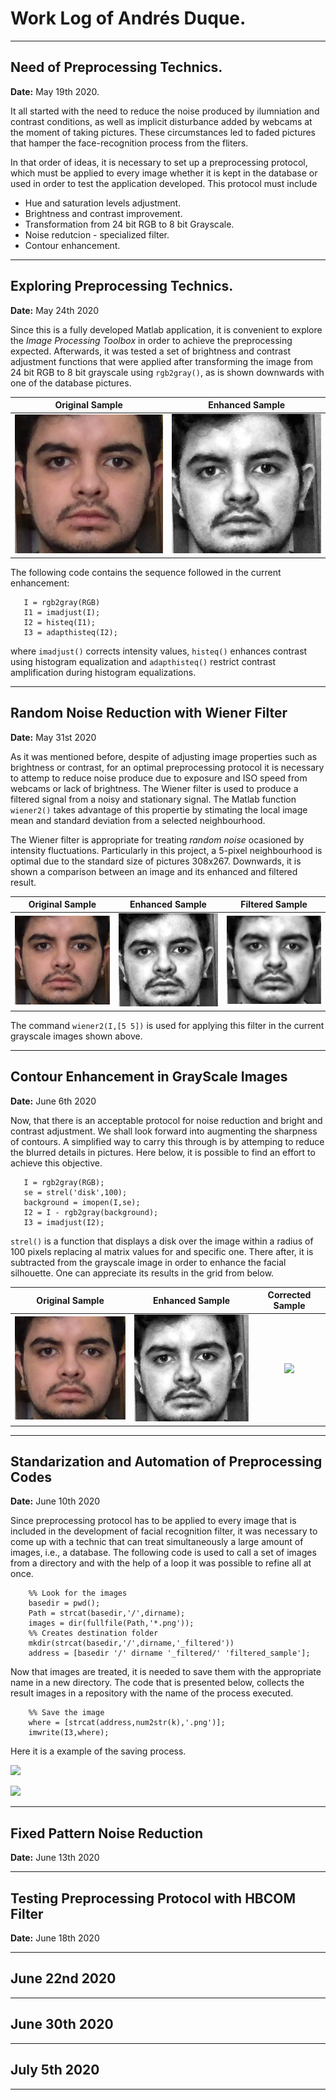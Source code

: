 # Work Log of Andrés Duque.

***
## Need of Preprocessing Technics.
**Date:** May 19th 2020.

It all started with the need to reduce the noise produced by ilumniation and contrast conditions, as well as implicit disturbance added by webcams at the moment of taking pictures. These circumstances led to faded pictures that hamper the face-recognition process from the fliters. 

In that order of ideas, it is necessary to set up a preprocessing protocol, which must be applied to every image whether it is kept in the database or used in order to test the application developed. This protocol must include 
  
  * Hue and saturation levels adjustment.
  * Brightness and contrast improvement.
  * Transformation from 24 bit RGB to 8 bit Grayscale.
  * Noise redutcion - specialized filter.
  * Contour enhancement. 

***
## Exploring Preprocessing Technics.
**Date:** May 24th 2020

Since this is a fully developed Matlab application, it is convenient to explore the *Image Processing Toolbox* in order to achieve the preprocessing expected. Afterwards, it was tested a set of brightness and contrast adjustment functions that were applied after transforming the image from 24 bit RGB to 8 bit grayscale using ```rgb2gray()```, as is shown downwards with one of the database pictures.

 Original Sample | Enhanced Sample  
:-------------------------:|:-------------------------:
![](Results/AndresWorkLog/sample.png)  |  ![](Results/AndresWorkLog/enhanced_sample.png)

The following code contains the sequence followed in the current enhancement:

```
   I = rgb2gray(RGB)
   I1 = imadjust(I);
   I2 = histeq(I1);
   I3 = adapthisteq(I2); 
```

where ```imadjust()``` corrects intensity values, ```histeq()``` enhances contrast using histogram equalization and ```adapthisteq()``` restrict contrast amplification during histogram equalizations. 

***
## Random Noise Reduction with Wiener Filter
**Date:** May 31st 2020

As it was mentioned before, despite of adjusting image properties such as brightness or contrast, for an optimal preprocessing protocol it is necessary to attemp to reduce noise produce due to exposure and ISO speed from webcams or lack of brightness. The Wiener filter is used to produce a filtered signal from a noisy and stationary signal. The Matlab function ```wiener2()``` takes advantage of this propertie by stimating the local image mean and standard deviation from a selected neighbourhood. 

The Wiener filter is appropriate for treating *random noise* ocasioned by intensity fluctuations. Particularly in this project, a 5-pixel neighbourhood is optimal due to the standard size of pictures 308x267. Downwards, it is shown a comparison between an image and its enhanced and filtered result. 

Original Sample | Enhanced Sample | Filtered Sample
:-------------------------:|:-------------------------:|:-------------------------:
![](Results/AndresWorkLog/sample.png)  |  ![](Results/AndresWorkLog/enhanced_sample.png) |  ![](Results/AndresWorkLog/filtered_sample.png)

The command ```wiener2(I,[5 5])``` is used for applying this filter in the current grayscale images shown above. 

***
## Contour Enhancement in GrayScale Images
**Date:** June 6th 2020

Now, that there is an acceptable protocol for noise reduction and bright and contrast adjustment. We shall look forward into augmenting the sharpness of contours. A simplified way to carry this through is by attemping to reduce the blurred details in pictures. Here below, it is possible to find an effort to achieve this objective.

```
   I = rgb2gray(RGB);
   se = strel('disk',100);
   background = imopen(I,se);
   I2 = I - rgb2gray(background);
   I3 = imadjust(I2);
```

```strel()``` is a function that displays a disk over the image within a radius of 100 pixels replacing al matrix values for and specific one. There after, it is subtracted from the grayscale image in order to enhance the facial silhouette. One can appreciate its results in the grid from below.

Original Sample | Enhanced Sample | Corrected Sample
:-------------------------:|:-------------------------:|:-------------------------:
![](Results/AndresWorkLog/sample.png)  |  ![](Results/AndresWorkLog/enhanced_sample.png) |  ![](Results/AndresWorkLog/corrected_sample.png)

***
## Standarization and Automation of Preprocessing Codes
**Date:** June 10th 2020

Since preprocessing protocol has to be applied to every image that is included in the development of facial recognition filter, it was necessary to come up with a technic that can treat simultaneously a large amount of images, i.e., a database. The following code is used to call a set of images from a directory and with the help of a loop it was possible to refine all at once. 

```
    %% Look for the images
    basedir = pwd();
    Path = strcat(basedir,'/',dirname);
    images = dir(fullfile(Path,'*.png'));
    %% Creates destination folder
    mkdir(strcat(basedir,'/',dirname,'_filtered'))
    address = [basedir '/' dirname '_filtered/' 'filtered_sample'];
```

Now that images are treated, it is needed to save them with the appropriate name in a new directory. The code that is presented below, collects the result images in a repository with the name of the process executed.

```
    %% Save the image
    where = [strcat(address,num2str(k),'.png')];
    imwrite(I3,where);
```
Here it is a example of the saving process.

![](Results/AndresWorkLog/folders_name.png)  

![](Results/AndresWorkLog/pictures_name.png)  

***
## Fixed Pattern Noise Reduction
**Date:** June 13th 2020

*** 
## Testing Preprocessing Protocol with HBCOM Filter
**Date:** June 18th 2020

***
## June 22nd 2020


***
## June 30th 2020

***
## July 5th 2020

***
